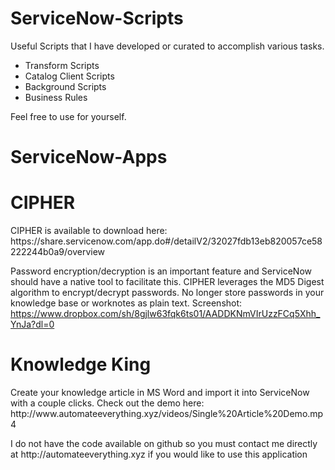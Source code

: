 <h1>ServiceNow-Scripts</h1>
<p>Useful Scripts that I have developed or curated to accomplish various tasks.</p>

<ul>
<li>Transform Scripts</li>
<li>Catalog Client Scripts</li>
<li>Background Scripts</li>
<li>Business Rules</li>
</ul>

<p>Feel free to use for yourself.</p>

# ServiceNow-Apps

<h1>CIPHER</h1>

<p> CIPHER is available to download here: https://share.servicenow.com/app.do#/detailV2/32027fdb13eb820057ce58222244b0a9/overview </p>

Password encryption/decryption is an important feature and ServiceNow should have a native tool to facilitate this.
CIPHER leverages the MD5 Digest algorithm to encrypt/decrypt passwords. 
No longer store passwords in your knowledge base or worknotes as plain text. 
Screenshot:
https://www.dropbox.com/sh/8gjlw63fqk6ts01/AADDKNmVIrUzzFCq5Xhh_YnJa?dl=0

<h1>Knowledge King</h1>
<p>Create your knowledge article in MS Word and import it into ServiceNow with a couple clicks.
Check out the demo here: http://www.automateeverything.xyz/videos/Single%20Article%20Demo.mp4</p>

<p>I do not have the code available on github so you must contact me directly at http://automateeverything.xyz if you would like to use this application </p>
